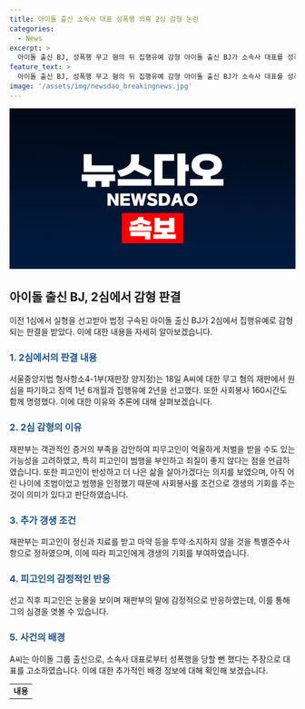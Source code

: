```yaml
---
title: 아이돌 출신 소속사 대표 성폭행 의혹 2심 감형 논란
categories:
  - News
excerpt: >
  아이돌 출신 BJ, 성폭행 무고 혐의 뒤 집행유예 감형 아이돌 출신 BJ가 소속사 대표를 성폭행 무고 혐의로 고소하고 1심에서 실형을 선고 받았으나, 2심에서 집행유예 및 사회봉사 처분을 받았다. 재판부는 증거 부족으로 무고 가능성을 언급하며, 피고인의 반성과 갱생의 기회를 염두에 두었다. A씨는 재판 후 눈물을 보이며 피해자로서의 아픔을 드러냈다.
feature_text: >
  아이돌 출신 BJ, 성폭행 무고 혐의 뒤 집행유예 감형 아이돌 출신 BJ가 소속사 대표를 성폭행 무고 혐의로 고소하고 1심에서 실형을 선고 받았으나, 2심에서 집행유예 및 사회봉사 처분을 받았다. 재판부는 증거 부족으로 무고 가능성을 언급하며, 피고인의 반성과 갱생의 기회를 염두에 두었다. A씨는 재판 후 눈물을 보이며 피해자로서의 아픔을 드러냈다.
image: '/assets/img/newsdao_breakingnews.jpg'
---
```


<p><img src="/assets/img/newsdao_breakingnews.jpg" alt="firstkoreanews 속보" /></p>

<h2 data-ke-size="size26">아이돌 출신 BJ, 2심에서 감형 판결</h2>

<p data-ke-size="size16">이전 1심에서 실형을 선고받아 법정 구속된 아이돌 출신 BJ가 2심에서 집행유예로 감형되는 판결을 받았다. 이에 대한 내용을 자세히 알아보겠습니다.</p>

<h3><b><span style="color: #1a5490;">1. 2심에서의 판결 내용</span></b></h3>

<p data-ke-size="size16">서울중앙지법 형사항소4-1부(재판장 양지정)는 18일 A씨에 대한 무고 혐의 재판에서 원심을 파기하고 징역 1년 6개월과 집행유예 2년을 선고했다. 또한 사회봉사 160시간도 함께 명령했다. 이에 대한 이유와 추론에 대해 살펴보겠습니다.</p>

<h3><b><span style="color: #1a5490;">2. 2심 감형의 이유</span></b></h3>

<p data-ke-size="size16">재판부는 객관적인 증거의 부족을 감안하여 피무고인이 억울하게 처벌을 받을 수도 있는 가능성을 고려하였고, 특히 피고인이 범행을 부인하고 죄질이 좋지 않다는 점을 언급하였습니다. 또한 피고인이 반성하고 더 나은 삶을 살아가겠다는 의지를 보였으며, 아직 어린 나이에 초범이었고 범행을 인정했기 때문에 사회봉사를 조건으로 갱생의 기회를 주는 것이 의미가 있다고 판단하였습니다.</p>

<h3><b><span style="color: #1a5490;">3. 추가 갱생 조건</span></b></h3>

<p data-ke-size="size16">재판부는 피고인이 정신과 치료를 받고 마약 등을 투약·소지하지 않을 것을 특별준수사항으로 정하였으며, 이에 따라 피고인에게 갱생의 기회를 부여하였습니다. </p>

<h3><b><span style="color: #1a5490;">4. 피고인의 감정적인 반응</span></b></h3>

<p data-ke-size="size16">선고 직후 피고인은 눈물을 보이며 재판부의 말에 감정적으로 반응하였는데, 이를 통해 그의 심경을 엿볼 수 있습니다.</p>

<h3><b><span style="color: #1a5490;">5. 사건의 배경</span></b></h3>

<p data-ke-size="size16">A씨는 아이돌 그룹 출신으로, 소속사 대표로부터 성폭행을 당할 뻔 했다는 주장으로 대표를 고소하였습니다. 이에 대한 추가적인 배경 정보에 대해 확인해 보겠습니다.</p>

<table>
    <tr>
        <td style="text-align: center; height: 17px;"><b>내용</b></td>
    </tr>
</table>

<p data-ke-size="size16">&nbsp;</p>


